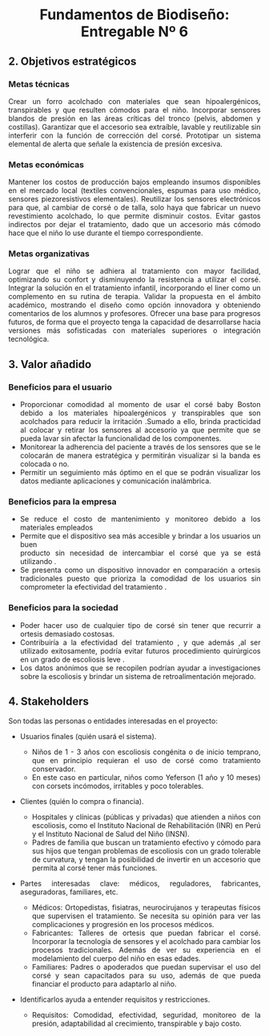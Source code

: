 <div align="center">

# Fundamentos de Biodiseño: Entregable Nº 6

</div>

<div align="justify">

## 2. Objetivos estratégicos
### Metas técnicas
Crear un forro acolchado con materiales que sean hipoalergénicos, transpirables y que resulten cómodos para el niño.
Incorporar sensores blandos de presión en las áreas críticas del tronco (pelvis, abdomen y costillas).
Garantizar que el accesorio sea extraíble, lavable y reutilizable sin interferir con la función de corrección del corsé.
Prototipar un sistema elemental de alerta que señale la existencia de presión excesiva.
### Metas económicas
Mantener los costos de producción bajos empleando insumos disponibles en el mercado local (textiles convencionales, espumas para uso médico, sensores piezoresistivos elementales).
Reutilizar los sensores electrónicos para que, al cambiar de corsé o de talla, solo haya que fabricar un nuevo revestimiento acolchado, lo que permite disminuir costos.
Evitar gastos indirectos por dejar el tratamiento, dado que un accesorio más cómodo hace que el niño lo use durante el tiempo correspondiente.
### Metas organizativas
Lograr que el niño se adhiera al tratamiento con mayor facilidad, optimizando su confort y disminuyendo la resistencia a utilizar el corsé.
Integrar la solución en el tratamiento infantil, incorporando el liner como un complemento en su rutina de terapia.
Validar la propuesta en el ámbito académico, mostrando el diseño como opción innovadora y obteniendo comentarios de los alumnos y profesores.
Ofrecer una base para progresos futuros, de forma que el proyecto tenga la capacidad de desarrollarse hacia versiones más sofisticadas con materiales superiores o integración tecnológica.

## 3. Valor añadido 
### Beneficios para el usuario 
- Proporcionar comodidad al momento de usar el corsé baby Boston debido a los  materiales hipoalergénicos y transpirables que son acolchados para reducir la irritación  .Sumado a ello, brinda practicidad al colocar y retirar los sensores al accesorio ya que permite que se pueda lavar sin afectar la funcionalidad de los componentes. 
- Monitorear la adherencia del paciente a través de los sensores que se le colocarán de manera estratégica y permitirán visualizar si la banda es colocada o no.
- Permitir un seguimiento más óptimo en el que se podrán visualizar los datos mediante aplicaciones y comunicación inalámbrica.

### Beneficios para la empresa
- Se reduce el costo de mantenimiento y monitoreo debido a los materiales empleados
- Permite que el dispositivo sea más accesible y brindar a los usuarios un buen  
 producto sin necesidad de intercambiar el corsé que ya se está utilizando .
- Se presenta como un dispositivo innovador en comparación a ortesis tradicionales puesto que prioriza la comodidad de los usuarios sin comprometer la efectividad del tratamiento .

### Beneficios para la sociedad
- Poder hacer uso de cualquier tipo de corsé sin tener que recurrir a ortesis demasiado
costosas.
- Contribuiría a la efectividad del tratamiento , y que además ,al ser utilizado exitosamente, podría evitar futuros procedimiento quirúrgicos en un grado de escoliosis leve .
- Los datos anónimos que se recopilen podrían ayudar a investigaciones sobre la escoliosis y brindar un sistema de retroalimentación mejorado.



## 4. Stakeholders

Son todas las personas o entidades interesadas en el proyecto:

- Usuarios finales (quién usará el sistema).
  - Niños de 1 - 3 años con escoliosis congénita o de inicio temprano, que en principio requieran el uso de corsé como tratamiento conservador.
  - En este caso en particular, niños como Yeferson (1 año y 10 meses) con corsets incómodos, irritables y poco tolerables.
- Clientes (quién lo compra o financia).
  - Hospitales y clínicas (públicas y privadas) que atienden a niños con escoliosis, como el Instituto Nacional de Rehabilitación (INR) en Perú y el Instituto Nacional de Salud del Niño (INSN). 
  - Padres de familia que buscan un tratamiento efectivo y cómodo para sus hijos que tengan problemas de escoliosis con un grado tolerable de curvatura, y tengan la posibilidad de invertir en un accesorio que permita al corsé tener más funciones.
- Partes interesadas clave: médicos, reguladores, fabricantes, aseguradoras, familiares, etc.
  - Médicos: Ortopedistas, fisiatras, neurocirujanos y terapeutas físicos que supervisen el tratamiento. Se necesita su opinión para ver las complicaciones y progresión en los procesos médicos.
  - Fabricantes: Talleres de ortesis que puedan fabricar el corsé. Incorporar la tecnología de sensores y el acolchado para cambiar los procesos tradicionales. Además de ver su experiencia en el modelamiento del cuerpo del niño en esas edades.
  - Familiares: Padres o apoderados que puedan supervisar el uso del corsé y sean capacitados para su uso, además de que pueda financiar el producto para adaptarlo al niño.

- Identificarlos ayuda a entender requisitos y restricciones.
  - Requisitos: Comodidad, efectividad, seguridad, monitoreo de la presión, adaptabilidad al crecimiento, transpirable y bajo costo.

